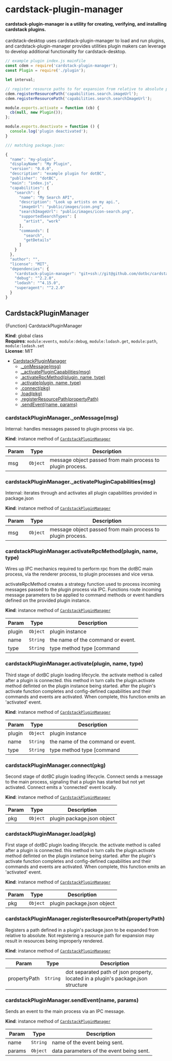 # cardstack-plugin-manager

#### cardstack-plugin-manager is a utility for creating, verifying, and installing cardstack plugins.

cardstack-desktop uses cardstack-plugin-manager to load and run plugins, and cardstack-plugin-manager provides utilities plugin makers can leverage to develop additional functionality for cardstack-desktop.

```javascript
// example plugin index.js mainFile
const cdem = require('cardstack-plugin-manager');
const Plugin = require('./plugin');

let interval;

// register resource paths to for expansion from relative to absolute paths
cdem.registerResourcePath('capabilities.search.imageUrl');
cdem.registerResourcePath('capabilities.search.searchImageUrl');

module.exports.activate = function (cb) {
  cb(null, new Plugin());
};

module.exports.deactivate = function () {
  console.log('plugin deactivated');
}

/// matching package.json:

{
  "name": "my-plugin",
  "displayName": "My Plugin",
  "version": "0.0.0",
  "description": "example plugin for dotBC",
  "publisher": "dotBC",
  "main": "index.js",
  "capabilities": {
    "search": {
      "name": "My Search API",
      "description": "Look up artists on my api.",
      "imageUrl": "public/images/icon.png",
      "searchImageUrl": "public/images/icon-search.png",
      "supportedSearchTypes": [
        "artist", "work"
      ],
      "commands": [
        "search",
        "getDetails"
      ]
    }
  },
  "author": "",
  "license": "MIT",
  "dependencies": {
    "cardstack-plugin-manager": "git+ssh://git@github.com/dotbc/cardstack-plugin-manager.git",
    "debug": "^2.2.0",
    "lodash": "^4.15.0",
    "superagent": "^2.2.0"
  }
}


```

## CardstackPluginManager
{Function} CardstackPluginManager

**Kind**: global class  
**Requires**: <code>module:events</code>, <code>module:debug</code>, <code>module:lodash.get</code>, <code>module:path</code>, <code>module:lodash.set</code>  
**License**: MIT  

* [CardstackPluginManager](#CardstackPluginManager)
    * [._onMessage(msg)](#CardstackPluginManager+_onMessage)
    * [._activatePluginCapabilities(msg)](#CardstackPluginManager+_activatePluginCapabilities)
    * [.activateRpcMethod(plugin, name, type)](#CardstackPluginManager+activateRpcMethod)
    * [.activate(plugin, name, type)](#CardstackPluginManager+activate)
    * [.connect(pkg)](#CardstackPluginManager+connect)
    * [.load(pkg)](#CardstackPluginManager+load)
    * [.registerResourcePath(propertyPath)](#CardstackPluginManager+registerResourcePath)
    * [.sendEvent(name, params)](#CardstackPluginManager+sendEvent)

<a name="CardstackPluginManager+_onMessage"></a>

### cardstackPluginManager._onMessage(msg)
Internal: handles messages passed to plugin process via ipc.

**Kind**: instance method of <code>[CardstackPluginManager](#CardstackPluginManager)</code>  

| Param | Type | Description |
| --- | --- | --- |
| msg | <code>Object</code> | message object passed from main process to plugin process. |

<a name="CardstackPluginManager+_activatePluginCapabilities"></a>

### cardstackPluginManager._activatePluginCapabilities(msg)
Internal: iterates through and activates all plugin capabilities provided in 
package.json

**Kind**: instance method of <code>[CardstackPluginManager](#CardstackPluginManager)</code>  

| Param | Type | Description |
| --- | --- | --- |
| msg | <code>Object</code> | message object passed from main process to plugin process. |

<a name="CardstackPluginManager+activateRpcMethod"></a>

### cardstackPluginManager.activateRpcMethod(plugin, name, type)
Wires up IPC mechanics required to perform rpc from the dotBC main process, via the
renderer process, to plugin processes and vice versa. 

activateRpcMethod creates a strategy function used to process incoming messages passed 
to the plugin process via IPC. Functions route incoming message parameters to be applied 
to command methods or event handlers defined on the provided plugin instance.

**Kind**: instance method of <code>[CardstackPluginManager](#CardstackPluginManager)</code>  

| Param | Type | Description |
| --- | --- | --- |
| plugin | <code>Object</code> | plugin instance |
| name | <code>String</code> | the name of the command or event. |
| type | <code>String</code> | type method type [command|event]. |

<a name="CardstackPluginManager+activate"></a>

### cardstackPluginManager.activate(plugin, name, type)
Third stage of dotBC plugin loading lifecycle. the activate method is called after
a plugin is connected. this method in turn calls the plugin.activate method definted 
on the plugin instance being started. after the plugin's activate function completes
and config-defined capabilities and their commands and events are activated. When
complete, this function emits an 'activated' event.

**Kind**: instance method of <code>[CardstackPluginManager](#CardstackPluginManager)</code>  

| Param | Type | Description |
| --- | --- | --- |
| plugin | <code>Object</code> | plugin instance |
| name | <code>String</code> | the name of the command or event. |
| type | <code>String</code> | type method type [command|event]. |

<a name="CardstackPluginManager+connect"></a>

### cardstackPluginManager.connect(pkg)
Second stage of dotBC plugin loading lifecycle. Connect sends a message
to the main process, signaling that a plugin has started but not yet activated. Connect
emits a 'connected' event locally.

**Kind**: instance method of <code>[CardstackPluginManager](#CardstackPluginManager)</code>  

| Param | Type | Description |
| --- | --- | --- |
| pkg | <code>Object</code> | plugin package.json object |

<a name="CardstackPluginManager+load"></a>

### cardstackPluginManager.load(pkg)
First stage of dotBC plugin loading lifecycle. the activate method is called after
a plugin is connected. this method in turn calls the plugin.activate method definted 
on the plugin instance being started. after the plugin's activate function completes
and config-defined capabilities and their commands and events are activated. When
complete, this function emits an 'activated' event.

**Kind**: instance method of <code>[CardstackPluginManager](#CardstackPluginManager)</code>  

| Param | Type | Description |
| --- | --- | --- |
| pkg | <code>Object</code> | plugin package.json object |

<a name="CardstackPluginManager+registerResourcePath"></a>

### cardstackPluginManager.registerResourcePath(propertyPath)
Registers a path defined in a plugin's package.json to be expanded from relative
to absolute. Not registering a resource path for expansion may result in 
resources being improperly rendered.

**Kind**: instance method of <code>[CardstackPluginManager](#CardstackPluginManager)</code>  

| Param | Type | Description |
| --- | --- | --- |
| propertyPath | <code>String</code> | dot separated path of json property, located in a plugin's package.json structure |

<a name="CardstackPluginManager+sendEvent"></a>

### cardstackPluginManager.sendEvent(name, params)
Sends an event to the main process via an IPC message.

**Kind**: instance method of <code>[CardstackPluginManager](#CardstackPluginManager)</code>  

| Param | Type | Description |
| --- | --- | --- |
| name | <code>String</code> | name of the event being sent. |
| params | <code>Object</code> | data parameters of the event being sent. |

